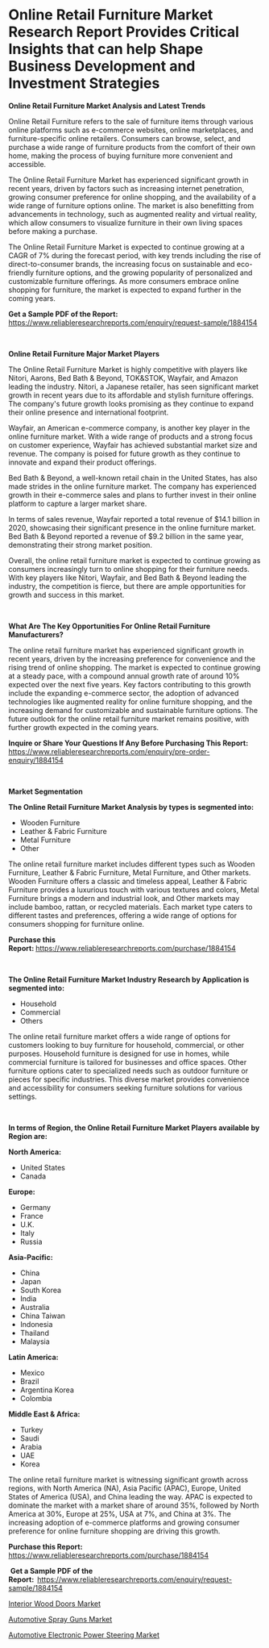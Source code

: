 <p><h1>Online Retail Furniture Market Research Report Provides Critical Insights that can help Shape Business Development and Investment Strategies</h1></p><p><strong>Online Retail Furniture Market Analysis and Latest Trends</strong></p>
<p><p>Online Retail Furniture refers to the sale of furniture items through various online platforms such as e-commerce websites, online marketplaces, and furniture-specific online retailers. Consumers can browse, select, and purchase a wide range of furniture products from the comfort of their own home, making the process of buying furniture more convenient and accessible.</p><p>The Online Retail Furniture Market has experienced significant growth in recent years, driven by factors such as increasing internet penetration, growing consumer preference for online shopping, and the availability of a wide range of furniture options online. The market is also benefitting from advancements in technology, such as augmented reality and virtual reality, which allow consumers to visualize furniture in their own living spaces before making a purchase.</p><p>The Online Retail Furniture Market is expected to continue growing at a CAGR of 7% during the forecast period, with key trends including the rise of direct-to-consumer brands, the increasing focus on sustainable and eco-friendly furniture options, and the growing popularity of personalized and customizable furniture offerings. As more consumers embrace online shopping for furniture, the market is expected to expand further in the coming years.</p></p>
<p><strong>Get a Sample PDF of the Report:&nbsp;</strong> <a href="https://www.reliableresearchreports.com/enquiry/request-sample/1884154">https://www.reliableresearchreports.com/enquiry/request-sample/1884154</a></p>
<p>&nbsp;</p>
<p><strong>Online Retail Furniture Major Market Players</strong></p>
<p><p>The Online Retail Furniture Market is highly competitive with players like Nitori, Aarons, Bed Bath & Beyond, TOK&STOK, Wayfair, and Amazon leading the industry. Nitori, a Japanese retailer, has seen significant market growth in recent years due to its affordable and stylish furniture offerings. The company's future growth looks promising as they continue to expand their online presence and international footprint.</p><p>Wayfair, an American e-commerce company, is another key player in the online furniture market. With a wide range of products and a strong focus on customer experience, Wayfair has achieved substantial market size and revenue. The company is poised for future growth as they continue to innovate and expand their product offerings.</p><p>Bed Bath & Beyond, a well-known retail chain in the United States, has also made strides in the online furniture market. The company has experienced growth in their e-commerce sales and plans to further invest in their online platform to capture a larger market share.</p><p>In terms of sales revenue, Wayfair reported a total revenue of $14.1 billion in 2020, showcasing their significant presence in the online furniture market. Bed Bath & Beyond reported a revenue of $9.2 billion in the same year, demonstrating their strong market position.</p><p>Overall, the online retail furniture market is expected to continue growing as consumers increasingly turn to online shopping for their furniture needs. With key players like Nitori, Wayfair, and Bed Bath & Beyond leading the industry, the competition is fierce, but there are ample opportunities for growth and success in this market.</p></p>
<p>&nbsp;</p>
<p><strong>What Are The Key Opportunities For Online Retail Furniture Manufacturers?</strong></p>
<p><p>The online retail furniture market has experienced significant growth in recent years, driven by the increasing preference for convenience and the rising trend of online shopping. The market is expected to continue growing at a steady pace, with a compound annual growth rate of around 10% expected over the next five years. Key factors contributing to this growth include the expanding e-commerce sector, the adoption of advanced technologies like augmented reality for online furniture shopping, and the increasing demand for customizable and sustainable furniture options. The future outlook for the online retail furniture market remains positive, with further growth expected in the coming years.</p></p>
<p><strong>Inquire or Share Your Questions If Any Before Purchasing This Report:</strong> <a href="https://www.reliableresearchreports.com/enquiry/pre-order-enquiry/1884154">https://www.reliableresearchreports.com/enquiry/pre-order-enquiry/1884154</a></p>
<p>&nbsp;</p>
<p><strong>Market Segmentation</strong></p>
<p><strong>The Online Retail Furniture Market Analysis by types is segmented into:</strong></p>
<p><ul><li>Wooden Furniture</li><li>Leather & Fabric Furniture</li><li>Metal Furniture</li><li>Other</li></ul></p>
<p><p>The online retail furniture market includes different types such as Wooden Furniture, Leather & Fabric Furniture, Metal Furniture, and Other markets. Wooden Furniture offers a classic and timeless appeal, Leather & Fabric Furniture provides a luxurious touch with various textures and colors, Metal Furniture brings a modern and industrial look, and Other markets may include bamboo, rattan, or recycled materials. Each market type caters to different tastes and preferences, offering a wide range of options for consumers shopping for furniture online.</p></p>
<p><strong>Purchase this Report:&nbsp;</strong><a href="https://www.reliableresearchreports.com/purchase/1884154">https://www.reliableresearchreports.com/purchase/1884154</a></p>
<p>&nbsp;</p>
<p><strong>The Online Retail Furniture Market Industry Research by Application is segmented into:</strong></p>
<p><ul><li>Household</li><li>Commercial</li><li>Others</li></ul></p>
<p><p>The online retail furniture market offers a wide range of options for customers looking to buy furniture for household, commercial, or other purposes. Household furniture is designed for use in homes, while commercial furniture is tailored for businesses and office spaces. Other furniture options cater to specialized needs such as outdoor furniture or pieces for specific industries. This diverse market provides convenience and accessibility for consumers seeking furniture solutions for various settings.</p></p>
<p>&nbsp;</p>
<p><strong>In terms of Region, the Online Retail Furniture Market Players available by Region are:</strong></p>
<p>
    <p> <strong> North America: </strong>
        <ul>
            <li>United States</li>
            <li>Canada</li>
        </ul>
        </p> 
    <p> <strong> Europe: </strong>
        <ul>
            <li>Germany</li>
            <li>France</li>
            <li>U.K.</li>
            <li>Italy</li>
            <li>Russia</li>
        </ul>
        </p> 
    <p> <strong> Asia-Pacific: </strong>
        <ul>
            <li>China</li>
            <li>Japan</li>
            <li>South Korea</li>
            <li>India</li>
            <li>Australia</li>
            <li>China Taiwan</li>
            <li>Indonesia</li>
            <li>Thailand</li>
            <li>Malaysia</li>
        </ul>
        </p> 
    <p> <strong> Latin America: </strong>
        <ul>
            <li>Mexico</li>
            <li>Brazil</li>
            <li>Argentina Korea</li>
            <li>Colombia</li>
        </ul>
        </p> 
    <p> <strong> Middle East & Africa: </strong>
        <ul>
            <li>Turkey</li>
            <li>Saudi</li>
            <li>Arabia</li>
            <li>UAE</li>
            <li>Korea</li>
        </ul>
    </p>
    </p>
<p><p>The online retail furniture market is witnessing significant growth across regions, with North America (NA), Asia Pacific (APAC), Europe, United States of America (USA), and China leading the way. APAC is expected to dominate the market with a market share of around 35%, followed by North America at 30%, Europe at 25%, USA at 7%, and China at 3%. The increasing adoption of e-commerce platforms and growing consumer preference for online furniture shopping are driving this growth.</p></p>
<p><strong>Purchase this Report: </strong><a href="https://www.reliableresearchreports.com/purchase/1884154">https://www.reliableresearchreports.com/purchase/1884154</a></p>
<p>&nbsp;<strong>Get a Sample PDF of the Report:&nbsp;&nbsp;</strong><a href="https://www.reliableresearchreports.com/enquiry/request-sample/1884154">https://www.reliableresearchreports.com/enquiry/request-sample/1884154</a></p>
<p><strong></strong></p>
<p><p><a href="https://github.com/danielneavesallisons03mba/Market-Research-Report-List-1/blob/main/interior-wood-doors-market.md">Interior Wood Doors Market</a></p><p><a href="https://glittery-fuchsia-86a.notion.site/Automotive-Spray-Guns-Market-Research-Report-Forecasted-for-Period-from-2024-2031-by-Market-Type--6f93e757cfb44966a614c526ff3e3f1a">Automotive Spray Guns Market</a></p><p><a href="https://acidic-farm-354.notion.site/Automotive-Electronic-Power-Steering-Market-Offer-Valuable-Insights-into-Market-Size-Market-Share--aa5e73561df44e50b0e1083df50a17d4">Automotive Electronic Power Steering Market</a></p></p>